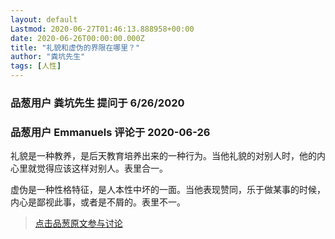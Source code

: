 ```yaml
---
layout: default
Lastmod: 2020-06-27T01:46:13.888958+00:00
date: 2020-06-26T00:00:00.000Z
title: "礼貌和虚伪的界限在哪里？"
author: "粪坑先生"
tags: [人性]
---
```



### 品葱用户 **粪坑先生** 提问于 6/26/2020
    

    
                

### 品葱用户 **Emmanuels** 评论于 2020-06-26
        
礼貌是一种教养，是后天教育培养出来的一种行为。当他礼貌的对别人时，他的内心里就觉得应该这样对别人。表里合一。  
  
虚伪是一种性格特征，是人本性中坏的一面。当他表现赞同，乐于做某事的时候，内心是鄙视此事，或者是不屑的。表里不一。
        
                





> [点击品葱原文参与讨论](https://pincong.rocks/question/27743)

